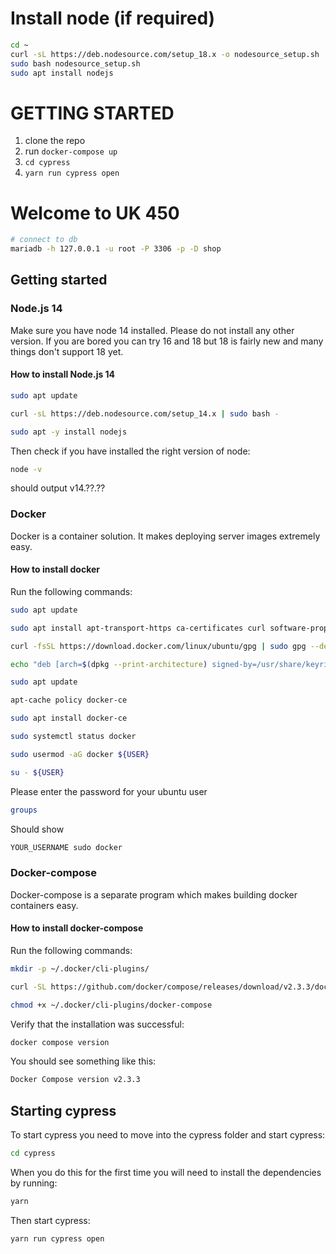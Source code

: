 # Install node (if required)
```bash
cd ~
curl -sL https://deb.nodesource.com/setup_18.x -o nodesource_setup.sh
sudo bash nodesource_setup.sh
sudo apt install nodejs
```

# GETTING STARTED
1. clone the repo
2. run `docker-compose up`
3. `cd cypress` 
4. `yarn run cypress open`




# Welcome to UK 450

```bash
# connect to db
mariadb -h 127.0.0.1 -u root -P 3306 -p -D shop
```

## Getting started
### Node.js 14

Make sure you have node 14 installed. Please do not install any other version. If you are bored you can try 16 and 18 but 18 is fairly new and many things don't support 18 yet.


#### How to install Node.js 14

```bash
sudo apt update
```
```bash
curl -sL https://deb.nodesource.com/setup_14.x | sudo bash -
```
```bash
sudo apt -y install nodejs
```
Then check if you have installed the right version of node:
```bash
node -v
```
should output v14.??.??

### Docker
Docker is a container solution. It makes deploying server images extremely easy.

#### How to install docker
Run the following commands:
```bash
sudo apt update
```
```bash
sudo apt install apt-transport-https ca-certificates curl software-properties-common
```
```bash
curl -fsSL https://download.docker.com/linux/ubuntu/gpg | sudo gpg --dearmor -o /usr/share/keyrings/docker-archive-keyring.gpg
```
```bash
echo "deb [arch=$(dpkg --print-architecture) signed-by=/usr/share/keyrings/docker-archive-keyring.gpg] https://download.docker.com/linux/ubuntu $(lsb_release -cs) stable" | sudo tee /etc/apt/sources.list.d/docker.list > /dev/null
```
```bash
sudo apt update
```
```bash
apt-cache policy docker-ce
```
```bash
sudo apt install docker-ce
```
```bash
sudo systemctl status docker
```
```bash
sudo usermod -aG docker ${USER}
```
```bash
su - ${USER}
```
Please enter the password for your ubuntu user
```bash
groups
```
Should show
```bash
YOUR_USERNAME sudo docker
```


### Docker-compose
Docker-compose is a separate program which makes building docker containers easy.

#### How to install docker-compose
Run the following commands:

```bash
mkdir -p ~/.docker/cli-plugins/
```
```bash
curl -SL https://github.com/docker/compose/releases/download/v2.3.3/docker-compose-linux-x86_64 -o ~/.docker/cli-plugins/docker-compose
```
```bash
chmod +x ~/.docker/cli-plugins/docker-compose
```
Verify that the installation was successful:
```bash
docker compose version
```
You should see something like this:
```bash
Docker Compose version v2.3.3
```

## Starting cypress
To start cypress you need to move into the cypress folder and start cypress:
```bash
cd cypress
```
When you do this for the first time you will need to install the dependencies by running:
```bash
yarn
```
Then start cypress:
```bash
yarn run cypress open
```
